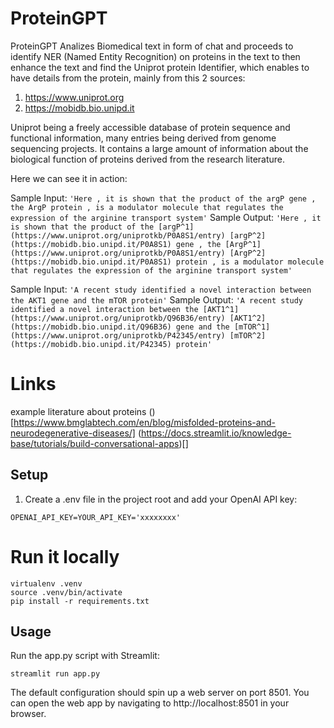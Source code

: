 # ProteinGPT

ProteinGPT Analizes Biomedical text in form of chat and proceeds to identify NER (Named Entity Recognition) on proteins in the text to then enhance the text and find the Uniprot protein Identifier, which enables to have details from the protein, mainly from this 2 sources:
1. https://www.uniprot.org
2. https://mobidb.bio.unipd.it

Uniprot being a freely accessible database of protein sequence and functional information, many entries being derived from genome sequencing projects. It contains a large amount of information about the biological function of proteins derived from the research literature.

Here we can see it in action:


Sample Input: ```'Here , it is shown that the product of the argP gene , the ArgP protein , is a modulator molecule that regulates the expression of the arginine transport system'```
Sample Output: ```'Here , it is shown that the product of the [argP^1](https://www.uniprot.org/uniprotkb/P0A8S1/entry) [argP^2](https://mobidb.bio.unipd.it/P0A8S1) gene , the [ArgP^1](https://www.uniprot.org/uniprotkb/P0A8S1/entry) [ArgP^2](https://mobidb.bio.unipd.it/P0A8S1) protein , is a modulator molecule that regulates the expression of the arginine transport system'```



Sample Input: ```'A recent study identified a novel interaction between the AKT1 gene and the mTOR protein'```
Sample Output: ```'A recent study identified a novel interaction between the [AKT1^1](https://www.uniprot.org/uniprotkb/Q96B36/entry) [AKT1^2](https://mobidb.bio.unipd.it/Q96B36) gene and the [mTOR^1](https://www.uniprot.org/uniprotkb/P42345/entry) [mTOR^2](https://mobidb.bio.unipd.it/P42345) protein'```


# Links

example literature about proteins ()[https://www.bmglabtech.com/en/blog/misfolded-proteins-and-neurodegenerative-diseases/]
(https://docs.streamlit.io/knowledge-base/tutorials/build-conversational-apps)[]


## Setup

1. Create a .env file in the project root and add your OpenAI API key:

```OPENAI_API_KEY=YOUR_API_KEY='xxxxxxxx'```

# Run it locally
```
virtualenv .venv
source .venv/bin/activate
pip install -r requirements.txt
```

## Usage
Run the app.py script with Streamlit:

```streamlit run app.py```

The default configuration should spin up a web server on port 8501. You can open the web app by navigating to http://localhost:8501 in your browser.
